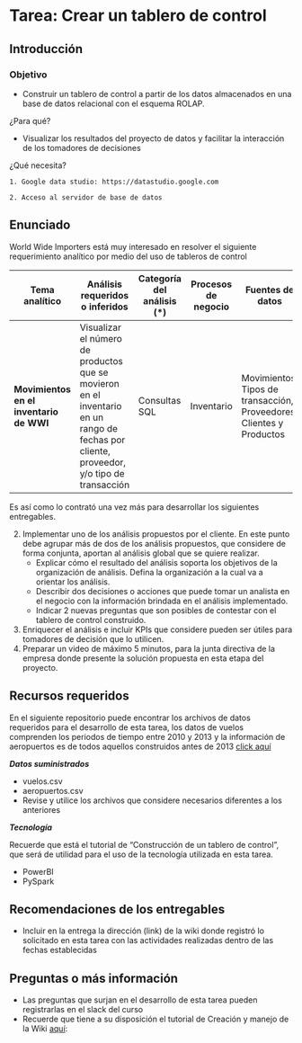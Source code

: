 # **Tarea: Crear un tablero de control**
## **Introducción**
### Objetivo
- Construir un tablero de control a partir de los datos almacenados en una base de datos relacional con el esquema ROLAP.

¿Para qué?
- Visualizar los resultados del proyecto de datos y facilitar la interacción de los tomadores de decisiones

¿Qué necesita?
    
    1. Google data studio: https://datastudio.google.com

    2. Acceso al servidor de base de datos
## **Enunciado**

World Wide Importers está muy interesado en resolver el siguiente requerimiento analítico por medio del uso de tableros de control


| **Tema analítico**                                               | **Análisis requeridos o inferidos**                                                                                                       | **Categoría del análisis (\*)** | **Procesos de negocio** | **Fuentes de datos**                                                    |
| ---------------------------------------------------------------- | ----------------------------------------------------------------------------------------------------------------------------------------- | ------------------------------- | ----------------------- | ----------------------------------------------------------------------- |
| **Movimientos en el inventario de WWI** | Visualizar el número de productos que se movieron en el inventario en un rango de fechas por cliente, proveedor, y/o tipo de transacción | Consultas SQL             | Inventario                  | Movimientos, Tipos de transacción, Proveedores, Clientes y Productos  |


Es así como lo contrató una vez más para desarrollar los siguientes entregables.


2.	Implementar uno de los análisis propuestos por el cliente. En este punto debe agrupar más de dos de los análisis propuestos, que considere de forma conjunta, aportan al análisis global que se quiere realizar.
    - Explicar cómo el resultado del análisis soporta los objetivos de la organización de análisis. Defina la organización a la cual va a orientar los análisis.
    - Describir dos decisiones o acciones que puede tomar un analista en el negocio con la información brindada en el análisis implementado. 
    - Indicar 2 nuevas preguntas que son posibles de contestar con el tablero de control construido.
3.	Enriquecer el análisis e incluir KPIs que considere pueden ser útiles para tomadores de decisión que lo utilicen. 
4.	Preparar un video de máximo 5 minutos, para la junta directiva de la empresa donde presente la solución propuesta en esta etapa del proyecto. 

## **Recursos requeridos**

En el siguiente repositorio puede encontrar los archivos de datos requeridos para el desarrollo de esta tarea, los datos de vuelos comprenden los periodos de tiempo entre 2010 y 2013 y la información de aeropuertos es de todos aquellos construidos antes de 2013 [click aquí](https://github.com/MIAD-Modelo-Datos/Recursos/tree/main/Infraestructura%20visible/Etapa%201)

***Datos suministrados***

- vuelos.csv
- aeropuertos.csv
- Revise y utilice los archivos que considere necesarios diferentes a los anteriores

***Tecnología***

Recuerde que está el tutorial de “Construcción de un tablero de control”, que será de utilidad para el uso de la tecnología utilizada en esta tarea.
- PowerBI
- PySpark

## **Recomendaciones de los entregables**
- Incluir en la entrega la dirección (link) de la wiki donde registró lo solicitado en esta tarea con las actividades realizadas dentro de las fechas establecidas

## **Preguntas o más información**
- Las preguntas que surjan en el desarrollo de esta tarea pueden registrarlas en el slack del curso
- Recuerde que tiene a su disposición el tutorial de Creación y manejo de la Wiki [aquí](https://misovirtual.virtual.uniandes.edu.co/codelabs/wiki-github/index.html?index=..%2F..ETL#0): 
